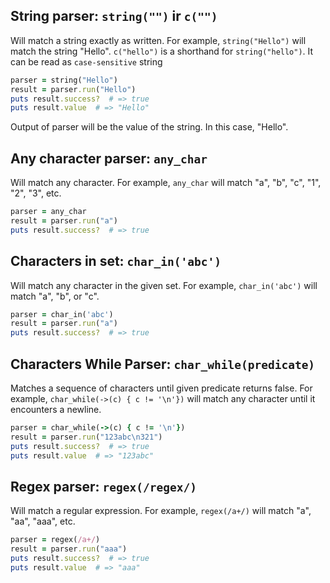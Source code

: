 ## String parser: `string("")` ir `c("")`

Will match a string exactly as written. For example, `string("Hello")` will match the string "Hello".
`c("hello")` is a shorthand for `string("hello")`. It can be read as `case-sensitive` string

```ruby
parser = string("Hello")
result = parser.run("Hello")
puts result.success?  # => true
puts result.value  # => "Hello"
```

Output of parser will be the value of the string. In this case, "Hello".

## Any character parser: `any_char`

Will match any character. For example, `any_char` will match "a", "b", "c", "1", "2", "3", etc.

```ruby
parser = any_char
result = parser.run("a")
puts result.success?  # => true
```

## Characters in set: `char_in('abc')`

Will match any character in the given set. For example, `char_in('abc')` will match "a", "b", or "c".

```ruby
parser = char_in('abc')
result = parser.run("a")
puts result.success?  # => true
```

## Characters While Parser: `char_while(predicate)`

Matches a sequence of characters until given predicate returns false. For example, `char_while(->(c) { c != '\n'})` will match any character until it encounters a newline.

```ruby
parser = char_while(->(c) { c != '\n'})
result = parser.run("123abc\n321")
puts result.success?  # => true
puts result.value  # => "123abc"

```

## Regex parser: `regex(/regex/)`

Will match a regular expression. For example, `regex(/a+/)` will match "a", "aa", "aaa", etc.

```ruby
parser = regex(/a+/)
result = parser.run("aaa")
puts result.success?  # => true
puts result.value  # => "aaa"
```